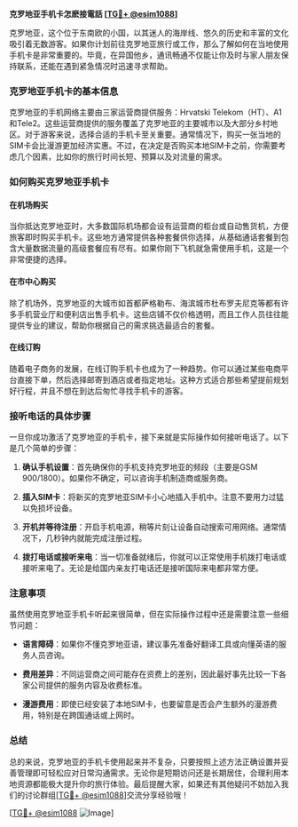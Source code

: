**克罗地亚手机卡怎麽接電話 [[TG💪+ @esim1088](https://t.me/s/esim1088)]**

克罗地亚，这个位于东南欧的小国，以其迷人的海岸线、悠久的历史和丰富的文化吸引着无数游客。如果你计划前往克罗地亚旅行或工作，那么了解如何在当地使用手机卡是非常重要的。毕竟，在异国他乡，通讯畅通不仅能让你及时与家人朋友保持联系，还能在遇到紧急情况时迅速寻求帮助。

### 克罗地亚手机卡的基本信息

克罗地亚的手机网络主要由三家运营商提供服务：Hrvatski Telekom（HT）、A1和Tele2。这些运营商提供的服务覆盖了克罗地亚的主要城市以及大部分乡村地区。对于游客来说，选择合适的手机卡至关重要。通常情况下，购买一张当地的SIM卡会比漫游更加经济实惠。不过，在决定是否购买本地SIM卡之前，你需要考虑几个因素，比如你的旅行时间长短、预算以及对流量的需求。

### 如何购买克罗地亚手机卡

#### 在机场购买
当你抵达克罗地亚时，大多数国际机场都会设有运营商的柜台或自动售货机，方便旅客即时购买手机卡。这些地方通常提供各种套餐供你选择，从基础通话套餐到包含大量数据流量的高级套餐应有尽有。如果你刚下飞机就急需使用手机，这是一个非常便捷的选择。

#### 在市中心购买
除了机场外，克罗地亚的大城市如首都萨格勒布、海滨城市杜布罗夫尼克等都有许多手机营业厅和便利店出售手机卡。这些店铺不仅价格透明，而且工作人员往往能提供专业的建议，帮助你根据自己的需求挑选最适合的套餐。

#### 在线订购
随着电子商务的发展，在线订购手机卡也成为了一种趋势。你可以通过某些电商平台直接下单，然后选择邮寄到酒店或者指定地址。这种方式适合那些希望提前规划好行程，并且不想在到达后匆忙寻找手机卡的游客。

### 接听电话的具体步骤

一旦你成功激活了克罗地亚的手机卡，接下来就是实际操作如何接听电话了。以下是几个简单的步骤：

1. **确认手机设置**：首先确保你的手机支持克罗地亚的频段（主要是GSM 900/1800）。如果你不确定，可以咨询手机制造商或服务商。
   
2. **插入SIM卡**：将新买的克罗地亚SIM卡小心地插入手机中。注意不要用力过猛以免损坏设备。

3. **开机并等待注册**：开启手机电源，稍等片刻让设备自动搜索可用网络。通常情况下，几秒钟内就能完成注册过程。

4. **拨打电话或接听来电**：当一切准备就绪后，你就可以正常使用手机拨打电话或接听来电了。无论是给国内亲友打电话还是接听国际来电都非常方便。

### 注意事项

虽然使用克罗地亚手机卡听起来很简单，但在实际操作过程中还是需要注意一些细节问题：

- **语言障碍**：如果你不懂克罗地亚语，建议事先准备好翻译工具或向懂英语的服务人员咨询。
  
- **费用差异**：不同运营商之间可能存在资费上的差别，因此最好事先比较一下各家公司提供的服务内容及收费标准。
  
- **漫游费用**：即使已经安装了本地SIM卡，也要留意是否会产生额外的漫游费用，特别是在跨国通话或上网时。

### 总结

总的来说，克罗地亚的手机卡使用起来并不复杂，只要按照上述方法正确设置并妥善管理即可轻松应对日常沟通需求。无论你是短期访问还是长期居住，合理利用本地资源都能极大提升你的旅行体验。最后提醒大家，如果还有其他疑问不妨加入我们的讨论群组[[TG💪+ @esim1088](https://t.me/s/esim1088)]交流分享经验哦！

[[TG💪+ @esim1088](https://t.me/s/esim1088) ![Image](https://i.postimg.cc/4NQfJmqS/Snipaste-2025-05-13-00-14-12.png)]